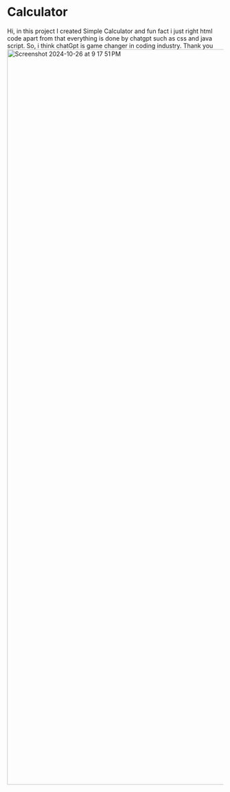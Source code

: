 # Calculator
Hi, in this project I created Simple Calculator and fun fact i just right html code apart from that everything is done by chatgpt such as css and java script. So, i think chatGpt is game changer in coding industry. Thank you
<img width="1710" alt="Screenshot 2024-10-26 at 9 17 51 PM" src="https://github.com/user-attachments/assets/141a04a3-1367-4e73-9963-cb7adc1dee5b">

